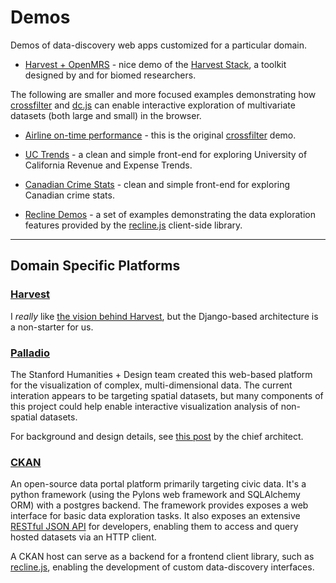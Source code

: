 # Demos

Demos of data-discovery web apps customized for a particular domain.

* [Harvest + OpenMRS](http://harvest.research.chop.edu/demo/) - nice demo 
  of the [Harvest Stack](http://harvest.research.chop.edu/), a toolkit 
  designed by and for biomed researchers.

The following are smaller and more focused examples demonstrating how [crossfilter](https://github.com/square/crossfilter/wiki) and [dc.js](http://dc-js.github.io/dc.js/) can enable interactive exploration of multivariate datasets (both large and small) in the browser.

* [Airline on-time performance](http://square.github.io/crossfilter/) - this is the original [crossfilter](https://github.com/joyrexus/crossfiltering) demo.

* [UC Trends](http://saraquigley.github.io/uc-trends/) - a clean and 
  simple front-end for exploring University of California Revenue and 
  Expense Trends.

* [Canadian Crime Stats](http://dc-js.github.io/dc.js/crime/index.html) - clean and simple front-end for exploring Canadian crime stats.

* [Recline Demos](http://okfnlabs.org/recline/demos/) - a set of examples
  demonstrating the data exploration features provided by the
  [recline.js](http://okfnlabs.org/recline/) client-side library.


---


## Domain Specific Platforms


### [Harvest](http://harvest.research.chop.edu/)

I *really* like [the vision behind Harvest](http://harvest.research.chop.edu/manifesto/), but the Django-based architecture is a non-starter for us.


### [Palladio](http://palladio.designhumanities.org/)

The Stanford Humanities + Design team created this web-based platform for the visualization of complex, multi-dimensional data.  The current interation appears to be targeting spatial datasets, but many components of this project could help enable interactive visualization analysis of non-spatial datasets.  

For background and design details, see [this post](http://esjewett.com/blog/palladio) by the chief architect.


### [CKAN](http://ckan.org)

An open-source data portal platform primarily targeting civic data.  It's a
python framework (using the Pylons web framework and SQLAlchemy ORM) with a postgres backend.  The framework provides exposes a web interface for basic data exploration tasks.  It also exposes an extensive [RESTful JSON API](http://docs.ckan.org/en/latest/api/index.html) for developers, enabling them to access and query hosted datasets via an HTTP client.

A CKAN host can serve as a backend for a frontend client library, such as [recline.js](http://okfnlabs.org/recline/docs/), enabling the development of custom data-discovery interfaces.
